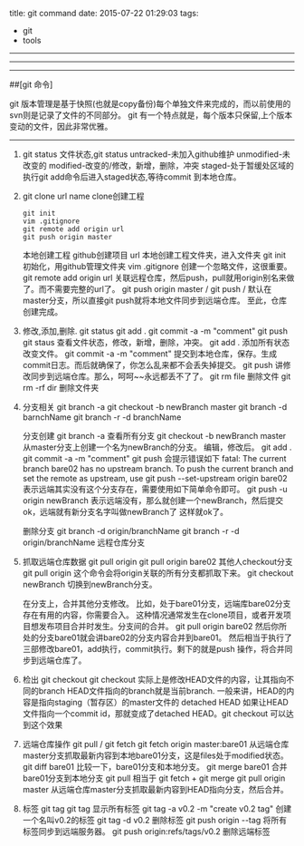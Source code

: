title: git command
date: 2015-07-22 01:29:03
tags:
- git
- tools
---

***
***

##[git 命令]

git 版本管理是基于快照(也就是copy备份)每个单独文件来完成的，而以前使用的svn则是记录了文件的不同部分。
git 有一个特点就是，每个版本只保留,上个版本变动的文件，因此非常优雅。

***

1.  git status
    文件状态,git status
    untracked-未加入github维护 
    unmodified-未改变的
    modified-改变的/修改，新增，删除，冲突
    staged-处于暂缓处区域的执行git add命令后进入staged状态,等待commit 到本地仓库。
 
2.  git clone url name
    clone创建工程

        git init
        vim .gitignore
        git remote add origin url
        git push origin master

    本地创建工程
    github创建项目 url
    本地创建工程文件夹，进入文件夹
    git init 初始化，用github管理文件夹
    vim .gitignore 创建一个忽略文件，这很重要。
    git remote add origin url 关联远程仓库，然后push，pull就用origin别名来做了。而不需要完整的url了。
    git push origin master  / git push  / 默认在master分支，所以直接git push就将本地文件同步到远端仓库。
    至此，仓库创建完成。

3.  修改,添加,删除.
        git status
        git add .
        git commit -a -m "comment"
        git push
    git staus 查看文件状态，修改，新增，删除，冲突。
    git add . 添加所有状态改变文件。
    git commit -a -m "comment" 提交到本地仓库，保存。生成commit日志。而后就确保了，你怎么乱来都不会丢失掉提交。
    git push 讲修改同步到远端仓库。那么，呵呵~~永远都丢不了了。
    git rm file 删除文件
    git rm -rf dir 删除文件夹

4.  分支相关
        git branch -a 
        git checkout -b newBranch master
        git branch -d barnchName
        git branch -r -d branchName

    分支创建
    git branch -a 查看所有分支
    git checkout -b newBranch master 从master分支上创建一个名为newBranch的分支。
    编辑，修改后。
        git add .
        git commit -a -m "comment"
    git push 会提示错误如下
        fatal: The current branch bare02 has no upstream branch.
        To push the current branch and set the remote as upstream, use
        git push --set-upstream origin bare02
    表示远端其实没有这个分支存在，需要使用如下简单命令即可。
    git push -u origin newBranch 表示远端没有，那么就创建一个newBranch，然后提交ok，远端就有新分支名字叫做newBranch了
    这样就ok了。
    
    删除分支
        git branch -d origin/branchName
        git branch -r -d origin/branchName 远程仓库分支

5.  抓取远端仓库数据
        git pull origin
        git pull origin bare02
    其他人checkout分支
    git pull origin 
    这个命令会将origin关联的所有分支都抓取下来。
    git checkout newBranch 切换到newBranch分支。

    在分支上，合并其他分支修改。
    比如，处于bare01分支，远端库bare02分支存在有用的内容，你需要合入。
    这种情况通常发生在clone项目，或者开发项目想发布项目合并时发生。分支间的合并。
    git pull origin bare02  然后你所处的分支bare01就会讲bare02的分支内容合并到bare01。
    然后相当于执行了三部修改bare01，add执行，commit执行。剩下的就是push 操作，将合并同步到远端仓库了。

6.  检出
        git checkout
    git checkout 实际上是修改HEAD文件的内容，让其指向不同的branch
    HEAD文件指向的branch就是当前branch.
    一般来讲，HEAD的内容是指向staging（暂存区）的master文件的
        detached HEAD
    如果让HEAD文件指向一个commit id，那就变成了detached HEAD。git checkout 可以达到这个效果

7.  远端仓库操作
        git pull / git fetch
    git fetch origin master:bare01 从远端仓库master分支抓取最新内容到本地bare01分支，这是files处于modified状态。
    git diff bare01  比较一下，bare01分支和本地分支。
    git merge bare01 合并bare01分支到本地分支
    git pull 相当于 git fetch + git merge
    git pull origin master 从远端仓库master分支抓取最新内容到HEAD指向分支，然后合并。

8.  标签
        git tag
    git tag 显示所有标签
    git tag -a v0.2 -m "create v0.2 tag" 创建一个名叫v0.2的标签
    git tag -d v0.2 删除标签
    git push origin --tag 将所有标签同步到远端服务器。
    git push origin:refs/tags/v0.2 删除远端标签


